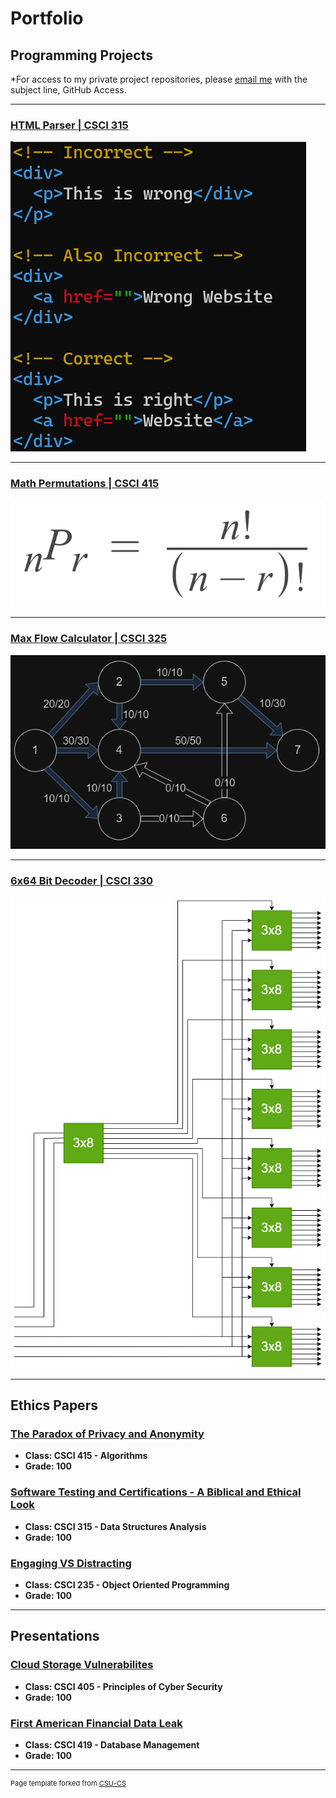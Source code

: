 Portfolio
=========

Programming Projects
--------------------

*For access to my private project repositories, please [email me](mailto:JRAndraszek@csustudent.net?subject=GitHub%20Access) with the subject line, GitHub Access.

---
### [HTML Parser | CSCI 315](./Project-Pages/HTML-Parser.md)

![Project 1 Thumbnail Name](images/HTML-test_header.png)

---
### [Math Permutations | CSCI 415](./Project-Pages/Math-Permutations.md)

![Project 2 Thumbnail Name](images/permutations-formula.png)

---
### [Max Flow Calculator | CSCI 325](./Project-Pages/Max-Flow.md)

![Project 3 Thumbnail Name](images/MaxFlow_header.png)

---
### [6x64 Bit Decoder | CSCI 330](./Project-Pages/project4.md)

![Project 4 Thumbnail Name](images/6x64_Decoder.png)

---

Ethics Papers
-------------

### [The Paradox of Privacy and Anonymity](https://github.com/JaredAndraszek42/csci-portfolio/blob/master/Ethics%20Papers/The%20Paradox%20of%20Privacy%20and%20Anonymity%20Ethics%20Paper.pdf)

-   **Class: CSCI 415 - Algorithms**  
-   **Grade: 100**

### [Software Testing and Certifications - A Biblical and Ethical Look](https://github.com/JaredAndraszek42/csci-portfolio/blob/master/Ethics%20Papers/Software%20Testing%20and%20Certifications%20-%20A%20Biblical%20and%20Ethical%20Look.pdf)

-   **Class: CSCI 315 - Data Structures Analysis**  
-   **Grade: 100**  

### [Engaging VS Distracting](https://github.com/JaredAndraszek42/csci-portfolio/blob/master/Ethics%20Papers/Engaging%20VS%20Distracting%20-%20Ethic%20Paper.pdf)

- **Class: CSCI 235 - Object Oriented Programming**
- **Grade: 100**

---

Presentations
-------------

### [Cloud Storage Vulnerabilites](/Presentations/Cloud%20Storage%20Vulnerabilites.pptx)

- **Class: CSCI 405 - Principles of Cyber Security**
- **Grade: 100**


### [First American Financial Data Leak](/Presentations/First%20American%20Financial%20Data%20Leak.pptx)

- **Class: CSCI 419 - Database Management**
- **Grade: 100**

---

<p style="font-size:11px">Page template forked from <a href="https://github.com/csu-cs/csci-portfolio">CSU-CS</a></p>
<!-- Remove above link if you don't want to attributive -->